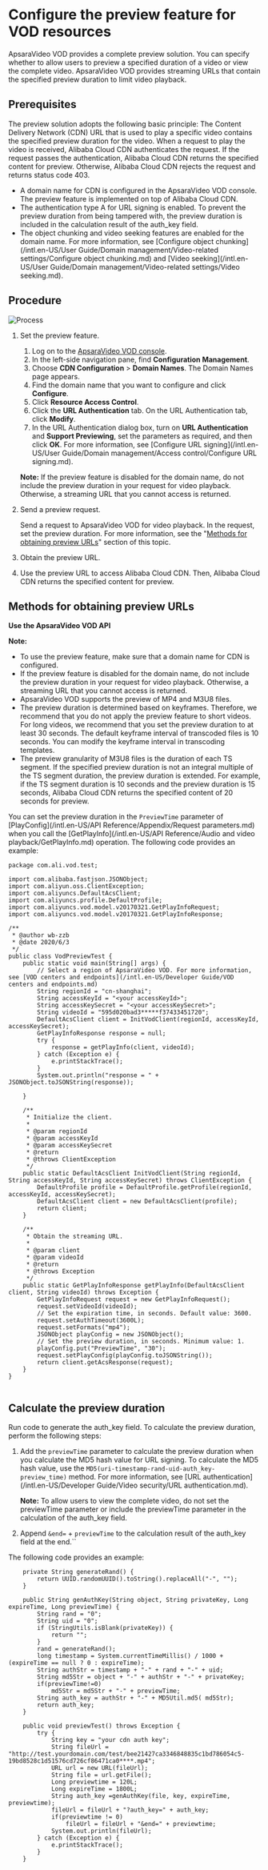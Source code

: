 # Configure the preview feature for VOD resources

ApsaraVideo VOD provides a complete preview solution. You can specify whether to allow users to preview a specified duration of a video or view the complete video. ApsaraVideo VOD provides streaming URLs that contain the specified preview duration to limit video playback.

## Prerequisites

The preview solution adopts the following basic principle: The Content Delivery Network \(CDN\) URL that is used to play a specific video contains the specified preview duration for the video. When a request to play the video is received, Alibaba Cloud CDN authenticates the request. If the request passes the authentication, Alibaba Cloud CDN returns the specified content for preview. Otherwise, Alibaba Cloud CDN rejects the request and returns status code 403.

-   A domain name for CDN is configured in the ApsaraVideo VOD console. The preview feature is implemented on top of Alibaba Cloud CDN.
-   The authentication type A for URL signing is enabled. To prevent the preview duration from being tampered with, the preview duration is included in the calculation result of the auth\_key field.
-   The object chunking and video seeking features are enabled for the domain name. For more information, see [Configure object chunking](/intl.en-US/User Guide/Domain management/Video-related settings/Configure object chunking.md) and [Video seeking](/intl.en-US/User Guide/Domain management/Video-related settings/Video seeking.md).

## Procedure

![Process](https://static-aliyun-doc.oss-accelerate.aliyuncs.com/assets/img/en-US/8843815161/p185004.png)

1.  Set the preview feature.

    1.  Log on to the [ApsaraVideo VOD console](https://vod.console.aliyun.com/).
    2.  In the left-side navigation pane, find **Configuration Management**.
    3.  Choose **CDN Configuration** \> **Domain Names**. The Domain Names page appears.
    4.  Find the domain name that you want to configure and click **Configure**.
    5.  Click **Resource Access Control**.
    6.  Click the **URL Authentication** tab. On the URL Authentication tab, click **Modify**.
    7.  In the URL Authentication dialog box, turn on **URL Authentication** and **Support Previewing**, set the parameters as required, and then click **OK**.
    For more information, see [Configure URL signing](/intl.en-US/User Guide/Domain management/Access control/Configure URL signing.md).

    **Note:** If the preview feature is disabled for the domain name, do not include the preview duration in your request for video playback. Otherwise, a streaming URL that you cannot access is returned.

2.  Send a preview request.

    Send a request to ApsaraVideo VOD for video playback. In the request, set the preview duration. For more information, see the "[Methods for obtaining preview URLs](#section_986_kf2_9ry)" section of this topic.

3.  Obtain the preview URL.
4.  Use the preview URL to access Alibaba Cloud CDN. Then, Alibaba Cloud CDN returns the specified content for preview.

## Methods for obtaining preview URLs

**Use the ApsaraVideo VOD API**

**Note:**

-   To use the preview feature, make sure that a domain name for CDN is configured.
-   If the preview feature is disabled for the domain name, do not include the preview duration in your request for video playback. Otherwise, a streaming URL that you cannot access is returned.
-   ApsaraVideo VOD supports the preview of MP4 and M3U8 files.
-   The preview duration is determined based on keyframes. Therefore, we recommend that you do not apply the preview feature to short videos. For long videos, we recommend that you set the preview duration to at least 30 seconds. The default keyframe interval of transcoded files is 10 seconds. You can modify the keyframe interval in transcoding templates.
-   The preview granularity of M3U8 files is the duration of each TS segment. If the specified preview duration is not an integral multiple of the TS segment duration, the preview duration is extended. For example, if the TS segment duration is 10 seconds and the preview duration is 15 seconds, Alibaba Cloud CDN returns the specified content of 20 seconds for preview.

You can set the preview duration in the `PreviewTime` parameter of [PlayConfig](/intl.en-US/API Reference/Appendix/Request parameters.md) when you call the [GetPlayInfo](/intl.en-US/API Reference/Audio and video playback/GetPlayInfo.md) operation. The following code provides an example:

```
package com.ali.vod.test;

import com.alibaba.fastjson.JSONObject;
import com.aliyun.oss.ClientException;
import com.aliyuncs.DefaultAcsClient;
import com.aliyuncs.profile.DefaultProfile;
import com.aliyuncs.vod.model.v20170321.GetPlayInfoRequest;
import com.aliyuncs.vod.model.v20170321.GetPlayInfoResponse;

/**
 * @author wb-zzb
 * @date 2020/6/3
 */
public class VodPreviewTest {
    public static void main(String[] args) {
        // Select a region of ApsaraVideo VOD. For more information, see [VOD centers and endpoints](/intl.en-US/Developer Guide/VOD centers and endpoints.md)
        String regionId = "cn-shanghai";
        String accessKeyId = "<your accessKeyId>";
        String accessKeySecret = "<your accessKeySecret>";
        String videoId = "595d020bad3*****f37433451720";
        DefaultAcsClient client = InitVodClient(regionId, accessKeyId, accessKeySecret);
        GetPlayInfoResponse response = null;
        try {
            response = getPlayInfo(client, videoId);
        } catch (Exception e) {
            e.printStackTrace();
        }
        System.out.println("response = " + JSONObject.toJSONString(response));

    }

    /**
     * Initialize the client.
     *
     * @param regionId
     * @param accessKeyId
     * @param accessKeySecret
     * @return
     * @throws ClientException
     */
    public static DefaultAcsClient InitVodClient(String regionId, String accessKeyId, String accessKeySecret) throws ClientException {
        DefaultProfile profile = DefaultProfile.getProfile(regionId, accessKeyId, accessKeySecret);
        DefaultAcsClient client = new DefaultAcsClient(profile);
        return client;
    }

    /**
     * Obtain the streaming URL.
     *
     * @param client
     * @param videoId
     * @return
     * @throws Exception
     */
    public static GetPlayInfoResponse getPlayInfo(DefaultAcsClient client, String videoId) throws Exception {
        GetPlayInfoRequest request = new GetPlayInfoRequest();
        request.setVideoId(videoId);
        // Set the expiration time, in seconds. Default value: 3600.
        request.setAuthTimeout(3600L);
        request.setFormats("mp4");
        JSONObject playConfig = new JSONObject();
        // Set the preview duration, in seconds. Minimum value: 1.
        playConfig.put("PreviewTime", "30");
        request.setPlayConfig(playConfig.toJSONString());
        return client.getAcsResponse(request);
    }
}
                
```

## Calculate the preview duration

Run code to generate the auth\_key field. To calculate the preview duration, perform the following steps:

1.  Add the `previewTime` parameter to calculate the preview duration when you calculate the MD5 hash value for URL signing. To calculate the MD5 hash value, use the `MD5(uri-timestamp-rand-uid-auth_key-preview_time)` method. For more information, see [URL authentication](/intl.en-US/Developer Guide/Video security/URL authentication.md).

    **Note:** To allow users to view the complete video, do not set the previewTime parameter or include the previewTime parameter in the calculation of the auth\_key field.

2.  Append `&end=` + `previewTime` to the calculation result of the auth\_key field at the end.``

The following code provides an example:

```
    private String generateRand() {
        return UUID.randomUUID().toString().replaceAll("-", "");
    }

    public String genAuthKey(String object, String privateKey, Long expireTime, Long previewTime) {
        String rand = "0";
        String uid = "0";
        if (StringUtils.isBlank(privateKey)) {
            return "";
        }
        rand = generateRand();
        long timestamp = System.currentTimeMillis() / 1000 + (expireTime == null ? 0 : expireTime);
        String authStr = timestamp + "-" + rand + "-" + uid;
        String md5Str = object + "-" + authStr + "-" + privateKey;
        if(previewTime!=0)
            md5Str = md5Str + "-" + previewTime;
        String auth_key = authStr + "-" + MD5Util.md5( md5Str);
        return auth_key;
    }

    public void previewTest() throws Exception {
        try {
            String key = "your cdn auth key";
            String fileUrl = "http://test.yourdomain.com/test/bee21427ca3346848835c1bd786054c5-19bd8528c1d51576cd726cf86471ca0****.mp4";
            URL url = new URL(fileUrl);
            String file = url.getFile();
            Long previewtime = 120L;
            Long expireTime = 1800L;
            String auth_key =genAuthKey(file, key, expireTime, previewtime);
            fileUrl = fileUrl + "?auth_key=" + auth_key;
            if(previewtime != 0)
                fileUrl = fileUrl + "&end=" + previewtime;
            System.out.println(fileUrl);
        } catch (Exception e) {
            e.printStackTrace();
        }
    }
            
```

